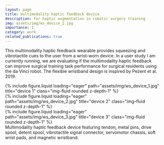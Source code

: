 ```yaml
---
layout: page
title: multimodality haptic feedback device
description: for haptic augmentation in robotic surgery training
img: assets/img/ws_device_2.jpg
importance: 1
category: work
related_publications: true
---
```

This multimodality haptic feedback wearable provides squeezing and vibrotactile cues to the user from a wrist-worn device.
In a user study I am currently running, we are evaluating if the multimodality haptic feedback can improve surgical training task performance for surgical residents using the da Vinci robot.
The flexible wristband design is inspired by Pezent et al. 2019.

<div class="row">
    <div class="col-sm mt-3 mt-md-0">
        {% include figure.liquid loading="eager" path="assets/img/ws_device_1.jpg" title="device 1" class="img-fluid rounded z-depth-1" %}
    </div>
    <div class="col-sm mt-3 mt-md-0">
        {% include figure.liquid loading="eager" path="assets/img/ws_device_2.jpg" title="device 2" class="img-fluid rounded z-depth-1" %}
    </div>
    <div class="col-sm mt-3 mt-md-0">
        {% include figure.liquid loading="eager" path="assets/img/ws_device_3.jpg" title="device 3" class="img-fluid rounded z-depth-1" %}
    </div>
</div>
<div class="caption">
    Multimodality haptic feedback device featuring tendon, metal pins, drive spool, detent spool, vibrotactile signal connector, servomotor chassis, soft wrist pads, and magnetic wristband.
</div>